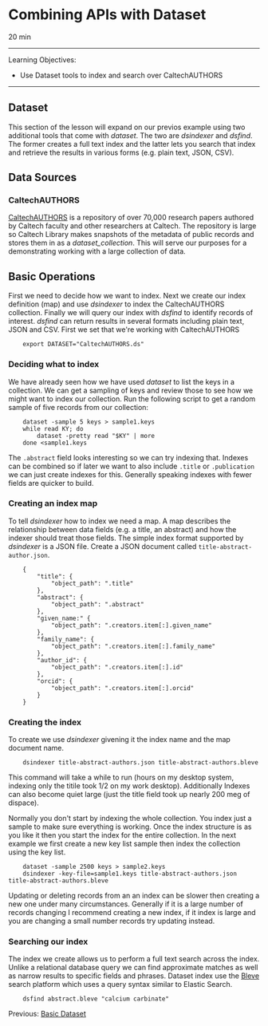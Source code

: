 
# Combining APIs with Dataset

20 min

---

Learning Objectives:

* Use Dataset tools to index and search over CaltechAUTHORS

---

## Dataset

This section of the lesson will expand on our previos example using two additional tools that 
come with _dataset_. The two are _dsindexer_ and _dsfind_. The former creates a full text 
index and the latter lets you search that index and retrieve the results in various forms
(e.g. plain text, JSON, CSV).

## Data Sources

### CaltechAUTHORS

[CaltechAUTHORS](https://authors.library.caltech.edu) is a repository of over 70,000 research papers authored by Caltech 
faculty and other researchers at Caltech.  The repository is large so Caltech Library makes snapshots of the 
metadata of public records and stores them in as a _dataset_collection_. This will serve our purposes for a demonstrating
working with a large collection of data.

## Basic Operations


First we need to decide how we want to index. Next we create our index definition (map)  and
use _dsindexer_ to index the CaltechAUTHORS collection. Finally we will query our index with _dsfind_ to identify 
records of interest. _dsfind_ can return results in several formats including
plain text, JSON and CSV. First we set that we're working with CaltechAUTHORS

```
    export DATASET="CaltechAUTHORS.ds"
```

### Deciding what to index

We have already seen how we have used _dataset_ to list the keys in a collection. We can get a sampling of
keys and review those to see how we might want to index our collection. Run the
following script to get a random sample of five records from our collection:

```
    dataset -sample 5 keys > sample1.keys
    while read KY; do
        dataset -pretty read "$KY" | more
    done <sample1.keys

```

The `.abstract` field looks interesting so we can try indexing that. Indexes can be combined so if later we want
to also include `.title` or `.publication` we can just create indexes for this. Generally speaking indexes
with fewer fields are quicker to build.

### Creating an index map

To tell _dsindexer_ how to index we need a map. A map describes the relationship between data fields (e.g. a title,
an abstract) and how the indexer should treat those fields.  The simple index format supported by _dsindexer_ 
is a JSON file. Create a JSON document called `title-abstract-author.json`.

```
    {
        "title": {
            "object_path": ".title"
        },
        "abstract": {
            "object_path": ".abstract"
        },
        "given_name:" {
            "object_path": ".creators.item[:].given_name"
        },
        "family_name": {
            "object_path": ".creators.item[:].family_name"
        },
        "author_id": {
            "object_path": ".creators.item[:].id"
        },
        "orcid": {
            "object_path": ".creators.item[:].orcid"
        }
    }
```

### Creating the index

To create we use _dsindexer_ givening it the index name and the map document name.

```
    dsindexer title-abstract-authors.json title-abstract-authors.bleve
```

This command will take a while to run (hours on my desktop system, indexing only the titile
took 1/2 on my work desktop). Additionally Indexes can also become quiet large (just the title
field took up nearly 200 meg of dispace). 

Normally you don't start by indexing the whole collection. You index just a sample to make
sure everything is working. Once the index structure is as you like it then you start the
index for the entire collection. In the next example we first create a new key list sample
then index the collection using the key list.

```
    dataset -sample 2500 keys > sample2.keys
    dsindexer -key-file=sample1.keys title-abstract-authors.json title-abstract-authors.bleve
```

Updating or deleting records from an an index can be slower then creating a new one under many
circumstances. Generally if it is a large number of records changing I recommend 
creating a new index, if it index is large and you are changing a small number records try
updating instead.


### Searching our index

The index we create allows us to perform a full text search across the index. Unlike
a relational database query we can find approximate matches as well as narrow results
to specific fields and phrases. Dataset index use the [Bleve](https://blevesearch.com)
search platform which uses a query syntax similar to Elastic Search.

```
    dsfind abstract.bleve "calcium carbinate"
```


Previous: [Basic Dataset](01-basic-dataset.html)  

